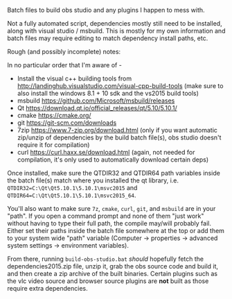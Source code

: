 Batch files to build obs studio and any plugins I happen to mess with.

Not a fully automated script, dependencies mostly still need to be installed, along with visual studio / msbuild. This is mostly for my own information and batch files may require editing to match dependency install paths, etc.

Rough (and possibly incomplete) notes:

In no particular order that I'm aware of -

* Install the visual c++ building tools from http://landinghub.visualstudio.com/visual-cpp-build-tools (make sure to also install the windows 8.1 + 10 sdk and the vs2015 build tools)
* msbuild https://github.com/Microsoft/msbuild/releases
* Qt https://download.qt.io/official_releases/qt/5.10/5.10.1/
* cmake https://cmake.org/
* git https://git-scm.com/downloads
* 7zip https://www.7-zip.org/download.html (only if you want automatic zip/unzip of dependencies by the build batch file(s), obs studio doesn't require it for compilation)
* curl https://curl.haxx.se/download.html (again, not needed for compilation, it's only used to automatically download certain deps)

Once installed, make sure the QTDIR32 and QTDIR64 path variables inside the batch file(s) match where you installed the qt library, i.e. ``QTDIR32=C:\Qt\Qt5.10.1\5.10.1\msvc2015`` and ``QTDIR64=C:\Qt\Qt5.10.1\5.10.1\msvc2015_64``.

You'll also want to make sure ``7z``, ``cmake``, ``curl``, ``git``, and ``msbuild`` are in your "path". If you open a command prompt and none of them "just work" without having to type their full path, the compile may/will probably fail. Either set their paths inside the batch file somewhere at the top or add them to your system wide "path" variable (Computer -> properties -> advanced system settings -> environment variables).

From there, running ``build-obs-studio.bat`` *should* hopefully fetch the dependencies2015.zip file, unzip it, grab the obs source code and build it, and then create a zip archive of the built binaries. Certain plugins such as the vlc video source and browser source plugins are **not** built as those require extra dependencies.